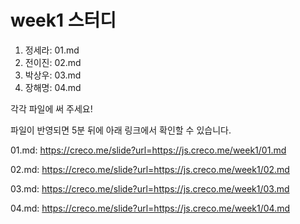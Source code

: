 # week1 스터디

1. 정세라: 01.md
2. 전이진: 02.md
3. 박상우: 03.md
4. 장해명: 04.md

각각 파일에 써 주세요!

파일이 반영되면 5분 뒤에 아래 링크에서 확인할 수 있습니다.

01.md: https://creco.me/slide?url=https://js.creco.me/week1/01.md

02.md: https://creco.me/slide?url=https://js.creco.me/week1/02.md

03.md: https://creco.me/slide?url=https://js.creco.me/week1/03.md

04.md: https://creco.me/slide?url=https://js.creco.me/week1/04.md

